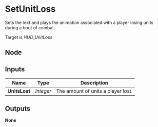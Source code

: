 # SetUnitLoss
Sets the text and plays the animation associated with a player losing units during a 
bout of combat.  

Target is *HUD_UnitLoss*.  

## Node

## Inputs
|Name           |Type       |Description                        |
|---------------|-----------|-----------------------------------|
|**UnitsLost**  |*Integer*  |The amount of units a player lost. |

## Outputs
**None**
